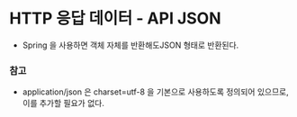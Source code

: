 # HTTP 응답 데이터 - API JSON
- Spring 을 사용하면 객체 자체를 반환해도JSON 형태로 반환된다.

### 참고
- application/json 은 charset=utf-8 을 기본으로 사용하도록 정의되어 있으므로, 이를 추가할 필요가 없다.